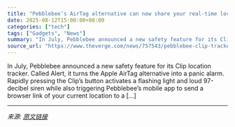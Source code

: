 ```yaml
---
title: "Pebblebee’s AirTag alternative can now share your real-time location in an emergency"
date: 2025-08-12T15:00:00+08:00
categories: ["tech"]
tags: ["Gadgets", "News"]
summary: "In July, Pebblebee announced a new safety feature for its Clip location tracker. Called Alert, it turns the Apple AirTag alternative into a panic alarm. Rapidly pressing the Clip’s button activates a "
source_url: "https://www.theverge.com/news/757543/pebblebee-clip-tracker-android-ios-alert-live-safety-panic-alarm"
---
```


In July, Pebblebee announced a new safety feature for its Clip location tracker. Called Alert, it turns the Apple AirTag alternative into a panic alarm. Rapidly pressing the Clip’s button activates a flashing light and loud 97-decibel siren while also triggering Pebblebee’s mobile app to send a browser link of your current location to a [&#8230;]

---

*来源: [原文链接](https://www.theverge.com/news/757543/pebblebee-clip-tracker-android-ios-alert-live-safety-panic-alarm)*
